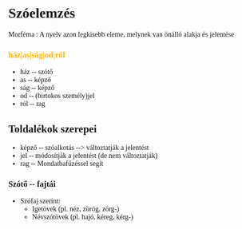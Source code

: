 <span style="font-family:'cascadia code'">

# Szóelemzés

Morféma
: A nyelv azon legkisebb eleme, melynek van önálló alakja és jelentése

<spany style="color:#ffba00"></span>

### <spany style="color:#ffba00">ház|as|ság|od|ról


- ház -- szótő
- as -- képző
- ság -- képző
- od --  (birtokos személy)jel
- ról -- rag

## Toldalékok szerepei
- képző -- szóalkotás --> változtatják a jelentést
- jel -- módosítják a jelentést (de nem változtatják)
- rag -- Mondatbafűzéssel segít



### Szótő -- fajtái
- Szófaj szerint:
  - Igetövek (pl. néz, zörög, zörg-)
  - Névszótövek (pl. hajó, kéreg, kérg-)